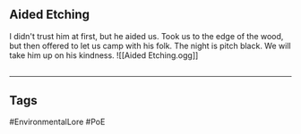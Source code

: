 ## Aided Etching
I didn't trust him at first, but he aided us. Took us to the edge of the wood, but then offered to let us camp with his folk. The night is pitch black. We will take him up on his kindness.
![[Aided Etching.ogg]]

##
---
## Tags
#EnvironmentalLore 
#PoE